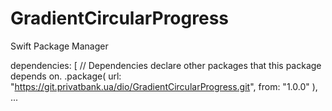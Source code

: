 # GradientCircularProgress

Swift Package Manager

dependencies: [
    // Dependencies declare other packages that this package depends on.
    .package(
        url: "https://git.privatbank.ua/dio/GradientCircularProgress.git",
        from: "1.0.0"
    ),
...
